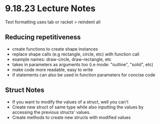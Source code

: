 # 9.18.23 Lecture Notes

Text formatting uses tab or racket > reindent all
## Reducing repetitiveness
- create functions to create shape instances
- replace shape calls (e.g rectangle, circle, etc) with function call
- example names: draw-circle, draw-rectangle, etc
- takes in parameters as arguments too (i.e mode: "outline", "solid", etc)
- make code more readable, easy to write
- if statements can also be used in function parameters for concise code

## Struct Notes
- If you want to modify the values of a struct, well you can't
- Create new struct of same type while also inputting the values by accessing the previous structs' values. 
- Create methods to create new structs with modified values